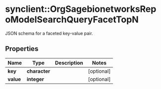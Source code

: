 # synclient::OrgSagebionetworksRepoModelSearchQueryFacetTopN

JSON schema for a faceted key-value pair.

## Properties
Name | Type | Description | Notes
------------ | ------------- | ------------- | -------------
**key** | **character** |  | [optional] 
**value** | **integer** |  | [optional] 


